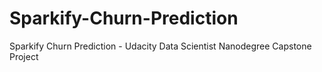 # Sparkify-Churn-Prediction
Sparkify Churn Prediction - Udacity Data Scientist Nanodegree Capstone Project
